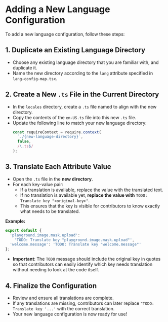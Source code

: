 # Adding a New Language Configuration

To add a new language configuration, follow these steps:

## 1. **Duplicate an Existing Language Directory**

- Choose any existing language directory that you are familiar with, and duplicate it.
- Name the new directory according to the `lang` attribute specified in `lang-config-map.tsx`.

## 2. **Create a New `.ts` File in the Current Directory**

- In the `locales` directory, create a `.ts` file named to align with the new directory.
- Copy the contents of the `en-US.ts` file into this new `.ts` file.
- Update the following line to match your new language directory:
  ```ts
  const requireContext = require.context(
    `./{new-language-directory}`,
    false,
    /\.ts$/
  );
  ```

## 3. **Translate Each Attribute Value**

- Open the `.ts` file in the **new directory**.
- For each key-value pair:
  - If a translation is available, replace the value with the translated text.
  - If no translation is available yet, **replace the value with** `TODO: Translate key "<original-key>"`.
  - This ensures that the key is visible for contributors to know exactly what needs to be translated.

**Example:**

```ts
export default {
  'playground.image.mask.upload':
    'TODO: Translate key "playground.image.mask.upload"',
  'welcome.message': 'TODO: Translate key "welcome.message"'
};
```

- **Important**: The `TODO` message should include the original key in quotes so that contributors can easily identify which key needs translation without needing to look at the code itself.

## 4. **Finalize the Configuration**

- Review and ensure all translations are complete.
- If any translations are missing, contributors can later replace `"TODO: Translate key '...'` with the correct translation.
- Your new language configuration is now ready for use!
